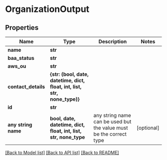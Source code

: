 # OrganizationOutput


## Properties
Name | Type | Description | Notes
------------ | ------------- | ------------- | -------------
**name** | **str** |  | 
**baa_status** | **str** |  | 
**aws_ou** | **str** |  | 
**contact_details** | **{str: (bool, date, datetime, dict, float, int, list, str, none_type)}** |  | 
**id** | **str** |  | 
**any string name** | **bool, date, datetime, dict, float, int, list, str, none_type** | any string name can be used but the value must be the correct type | [optional]

[[Back to Model list]](../README.md#documentation-for-models) [[Back to API list]](../README.md#documentation-for-api-endpoints) [[Back to README]](../README.md)


